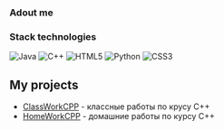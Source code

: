 ### Adout me
### Stack technologies
![Java](https://img.shields.io/badge/java-%23ED8B00.svg?style=for-the-badge&logo=openjdk&logoColor=white) ![C++](https://img.shields.io/badge/c++-%2300599C.svg?style=for-the-badge&logo=c%2B%2B&logoColor=white) ![HTML5](https://img.shields.io/badge/html5-%23E34F26.svg?style=for-the-badge&logo=html5&logoColor=white) ![Python](https://img.shields.io/badge/python-3670A0?style=for-the-badge&logo=python&logoColor=ffdd54) ![CSS3](https://img.shields.io/badge/css3-%231572B6.svg?style=for-the-badge&logo=css3&logoColor=white)

## My projects
- [ClassWorkCPP](https://github.com/rqwhy/ClassWorkCPP) - классные работы по крусу C++
- [HomeWorkCPP](https://github.com/rqwhy/HomeWorkCPP/blob/main/README.md) - домашние работы по курсу C++
